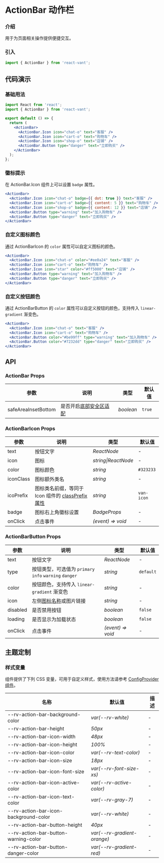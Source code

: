 # ActionBar 动作栏

### 介绍

用于为页面相关操作提供便捷交互。

### 引入

```js
import { ActionBar } from 'react-vant';
```

## 代码演示

### 基础用法

```jsx
import React from 'react';
import { ActionBar } from 'react-vant';

export default () => {
  return (
    <ActionBar>
      <ActionBar.Icon icon="chat-o" text="客服" />
      <ActionBar.Icon icon="cart-o" text="购物车" />
      <ActionBar.Icon icon="shop-o" text="店铺" />
      <ActionBar.Button type="danger" text="立即购买" />
    </ActionBar>
  );
};
```

### 徽标提示

在 ActionBar.Icon 组件上可以设置 `badge` 属性。

```jsx
<ActionBar>
  <ActionBar.Icon icon="chat-o" badge={{ dot: true }} text="客服" />
  <ActionBar.Icon icon="cart-o" badge={{ content: 5 }} text="购物车" />
  <ActionBar.Icon icon="shop-o" badge={{ content: 12 }} text="店铺" />
  <ActionBar.Button type="warning" text="加入购物车" />
  <ActionBar.Button type="danger" text="立即购买" />
</ActionBar>
```

### 自定义图标颜色

通过 ActionBarIcon 的 `color` 属性可以自定义图标的颜色。

```jsx
<ActionBar>
  <ActionBar.Icon icon="chat-o" color="#ee0a24" text="客服" />
  <ActionBar.Icon icon="cart-o" text="购物车" />
  <ActionBar.Icon icon="star" color="#ff5000" text="店铺" />
  <ActionBar.Button type="warning" text="加入购物车" />
  <ActionBar.Button type="danger" text="立即购买" />
</ActionBar>
```

### 自定义按钮颜色

通过 ActionBarButton 的 `color` 属性可以自定义按钮的颜色，支持传入 `linear-gradient` 渐变色。

```jsx
<ActionBar>
  <ActionBar.Icon icon="chat-o" text="客服" />
  <ActionBar.Icon icon="cart-o" text="购物车" />
  <ActionBar.Button color="#be99ff" type="warning" text="加入购物车" />
  <ActionBar.Button color="#7232dd" type="danger" text="立即购买" />
</ActionBar>
```

## API

### ActionBar Props

| 参数 | 说明 | 类型 | 默认值 |
| --- | --- | --- | --- |
| safeAreaInsetBottom | 是否开启[底部安全区适配](#/zh-CN/advanced-usage#di-bu-an-quan-qu-gua-pei) | _boolean_ | `true` |

### ActionBarIcon Props

| 参数 | 说明 | 类型 | 默认值 |
| --- | --- | --- | --- |
| text | 按钮文字 | _ReactNode_ | - |
| icon | 图标 | _string\|ReactNode_ | - |
| color | 图标颜色 | _string_ | `#323233` |
| iconClass | 图标额外类名 | _string_ | - |
| icoPrefix  | 图标类名前缀，等同于 Icon 组件的 [classPrefix 属性](#/zh-CN/icon#props) | _string_ | `van-icon` |
| badge | 图标右上角徽标设置 | _BadgeProps_ | - |
| onClick | 点击事件 | _(event) => void_ | - |

### ActionBarButton Props

| 参数 | 说明 | 类型 | 默认值 |
| --- | --- | --- | --- |
| text | 按钮文字 | _ReactNode_ | - |
| type | 按钮类型，可选值为 `primary` `info` `warning` `danger` | _string_ | `default` |
| color | 按钮颜色，支持传入 `linear-gradient` 渐变色 | _string_ | - |
| icon | 左侧[图标名称](#/zh-CN/icon)或图片链接 | _string_ | - |
| disabled | 是否禁用按钮 | _boolean_ | `false` |
| loading | 是否显示为加载状态 | _boolean_ | `false` |
| onClick | 点击事件 | _(event) => void_ | - |



## 主题定制

### 样式变量

组件提供了下列 CSS 变量，可用于自定义样式，使用方法请参考 [ConfigProvider 组件](#/zh-CN/config-provider)。

| 名称                                   | 默认值                       | 描述 |
| -------------------------------------- | ---------------------------- | ---- |
| --rv-action-bar-background-color      | _var(--rv-white)_           | -    |
| --rv-action-bar-height                | _50px_                       | -    |
| --rv-action-bar-icon-width            | _48px_                       | -    |
| --rv-action-bar-icon-height           | _100%_                       | -    |
| --rv-action-bar-icon-color            | _var(--rv-text-color)_      | -    |
| --rv-action-bar-icon-size             | _18px_                       | -    |
| --rv-action-bar-icon-font-size        | _var(--rv-font-size-xs)_    | -    |
| --rv-action-bar-icon-active-color     | _var(--rv-active-color)_    | -    |
| --rv-action-bar-icon-text-color       | _var(--rv-gray-7)_          | -    |
| --rv-action-bar-icon-background-color | _var(--rv-white)_           | -    |
| --rv-action-bar-button-height         | _40px_                       | -    |
| --rv-action-bar-button-warning-color  | _var(--rv-gradient-orange)_ | -    |
| --rv-action-bar-button-danger-color   | _var(--rv-gradient-red)_    | -    |
